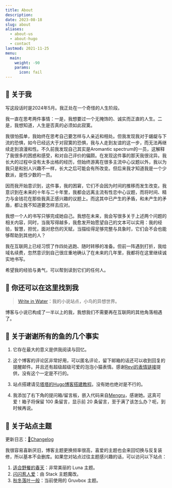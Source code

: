 ```yaml
---
title: About
description:
date: 2023-08-18
slug: about
aliases:
  - about-us
  - about-hugo
  - contact
lastmod: 2021-11-25
menu:
  main:
    weight: -90
    params:
      icon: fail
---
```


<style>
.post-meta {
  display: none;
}
.post div[style] {
  display: none;
}
</style>

## 🎲 关于我

写这段话时是2024年5月。我正处在一个奇怪的人生阶段。

我一直在思考两件事情：一是，我想要过一个无掩饰的、诚实而正直的人生。二是，我想知道，人生是否真的必须如此寂寞。

我很怕孤单，我始终在思考自己要怎样与人亲近和相处。但我发现我对于龌龊与下流的恐惧，如今已经远大于对寂寞的恐惧，我与人走到友谊的这一步，而无法再继续走到浪漫和性。不久前我发现自己其实是Aromantic spectrum的一员，这解释了我很多的困惑和感受，和对自己评价的偏颇。在发现这件事的那天我很诧异。我长大的过程中没有太多出格的经历，但始终游离在很多主流中心议题以外，我以为我只是和别人兴趣不一样，长大之后可能会有所改变。但后来我才知道我是一个少数派，是性少数的一员。

因而我开始意识到，这件事，我的困窘，它们不会因为时间的推移而发生改变。我意识到在未来的十年与二十年里，我都会远离主流有性恋中心议题，而将时间、精力与金钱花在那些我真正感兴趣的议题上。而这其中已产生的矛盾，和未产生的矛盾，都让我不知道要怎样去应对。

我想一个人的书写只够完成她自己。我想在未来，我会写很多关于上述两个问题的相关内容，同时，当我写得越多，我愈发开始愿望自己的文本可以实用：我的经验，智慧，担忧，面对悲伤的天赋，当描绘得足够完整与具象时，它们会不会也能够帮助到其他的人？

我在互联网上已经习惯了作四处逃跑、随时转移的准备。但前一阵遇到打折，我给域名续费，忽然意识到自己很庄重地确认了在未来的几年里，我都将在这里继续诚实地书写。

希望我的经验与勇气，可以帮到读到它们的任何人。

## 💫 你还可以在这里找到我

> [Write in Water](https://written.gregueria.icu/)：我的小说站点，小鸟的异想世界。

博客与小说已构成了一半以上的我，我想我们不需要再在互联网的其他角落相遇了。

## 📖 关于谢谢所有的鱼的几个事实

1. 它存在最大的意义是供我阅读与回忆。

2. 这个博客的评论区非常好用，可以匿名评论，留下邮箱的话还可以收到回复的提醒邮件。并且还有超级超级可爱的泡泡小猫表情。感谢[Revi的表情链接](https://blog.norevi.icu/2021/waline%E6%B7%BB%E5%8A%A0%E8%87%AA%E5%AE%9A%E4%B9%89%E8%A1%A8%E6%83%85/)提供，没有这个一定是不行的。

3. 站点搭建请见[塔塔的Hugo博客搭建教程](https://mantyke.icu/posts/2021/hugo-build-blog/)。没有她也绝对是不行的。

4. 我添加了右下角的提问箱/留言板，嵌入代码来自[Mengru](https://mengru.space/?weeks/2022/43)，感谢她。这真可爱！箱子将保留 100 条留言，显示前 20 条留言，至于满了该怎么办？呃，到时候再说。

## 💎 关于站点主题

更新日志：[🧩Changelog](/changelog)

我很容易喜新厌旧，博客主题更换频率很高，喜爱的主题也会来回切换与反复装修，所以基本不会删库。如果您对站点过往主题感兴趣的话，可以访问以下站点：

1. [适合野餐的春天](https://luna-gregueria.vercel.app/)：非常美丽的 Luna 主题。
2. [闪闪惹人爱](https://shining.vercel.app/)：由 Stack 主题魔改。
3. [秋冬落叶一般](https://gruvbox-theme.vercel.app)：当前使用的 Gruvbox 主题。